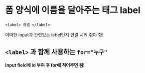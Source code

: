 # 폼 양식에 이름을 달아주는 태그 label

`<label> 라벨 </label>`

어떠한 input과 관련있는 label인지 연결 시켜 줘야 함!

## `<label>` 과 함께 사용하는 `for="누구"`

**Input field에 id 부여 후 for에 적어주면 됨!**
